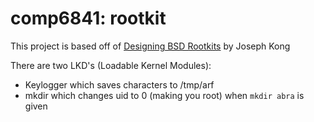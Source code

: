 # comp6841: rootkit

This project is based off of [Designing BSD Rootkits]( 
http://www.nostarch.com/rootkits.html) by Joseph Kong

There are two LKD's (Loadable Kernel Modules):

* Keylogger which saves characters to /tmp/arf
* mkdir which changes uid to 0 (making you root) when `mkdir abra` is given